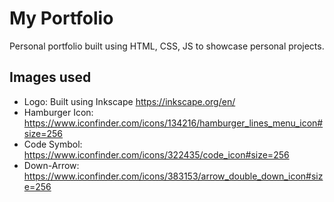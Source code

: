 # My Portfolio

Personal portfolio built using HTML, CSS, JS to showcase personal projects.

## Images used

* Logo: Built using Inkscape https://inkscape.org/en/
* Hamburger Icon: https://www.iconfinder.com/icons/134216/hamburger_lines_menu_icon#size=256
* Code Symbol: https://www.iconfinder.com/icons/322435/code_icon#size=256
* Down-Arrow: https://www.iconfinder.com/icons/383153/arrow_double_down_icon#size=256
